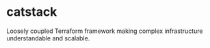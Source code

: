 # catstack
Loosely coupled Terraform framework making complex infrastructure understandable and scalable.
